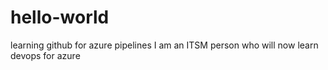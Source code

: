 # hello-world
learning github for azure pipelines
I am an ITSM person who will now learn devops for azure
